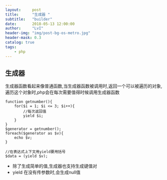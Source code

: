 ```yaml
---
layout:     post
title:      "生成器 "
subtitle:   "builder"
date:       2018-05-13 12:00:00
author:     "LvI"
header-img: "img/post-bg-os-metro.jpg"
header-mask: 0.3
catalog: true
tags:
    - php
---
```


## 生成器

生成器函数看起来像普通函数,当生成器函数被调用时,返回一个可以被遍历的对象,遍历这个对象时,php会在每次需要值得时候调用生成器函数

```
function getnumber(){
	for($i = 1; $i <= 3; $i++){
		//每次返回值
		yield $i;
	}
}
$generator = getnumber();
foreach($generator as $v){
	echo $v;
}

//在表达式上下文用yield要用括号
$data = (yield $v);
```

- 除了生成简单的值,生成器也支持生成键值对
- yield 在没有传参数时,会生成null值
